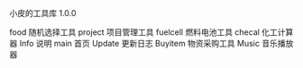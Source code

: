 小皮的工具库 1.0.0

food 随机选择工具
project 项目管理工具
fuelcell 燃料电池工具
checal 化工计算器
Info 说明
main 首页
Update 更新日志
Buyitem 物资采购工具
Music 音乐播放器